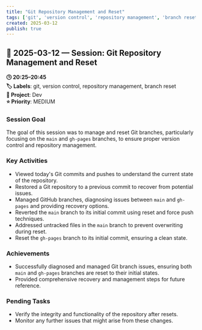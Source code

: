 ```yaml
---
title: "Git Repository Management and Reset"
tags: ['git', 'version control', 'repository management', 'branch reset']
created: 2025-03-12
publish: true
---
```


## 📅 2025-03-12 — Session: Git Repository Management and Reset

**🕒 20:25–20:45**  
**🏷️ Labels**: git, version control, repository management, branch reset  
**📂 Project**: Dev  
**⭐ Priority**: MEDIUM  


### Session Goal
The goal of this session was to manage and reset Git branches, particularly focusing on the `main` and `gh-pages` branches, to ensure proper version control and repository management.

### Key Activities
- Viewed today's Git commits and pushes to understand the current state of the repository.
- Restored a Git repository to a previous commit to recover from potential issues.
- Managed GitHub branches, diagnosing issues between `main` and `gh-pages` and providing recovery options.
- Reverted the `main` branch to its initial commit using reset and force push techniques.
- Addressed untracked files in the `main` branch to prevent overwriting during reset.
- Reset the `gh-pages` branch to its initial commit, ensuring a clean state.

### Achievements
- Successfully diagnosed and managed Git branch issues, ensuring both `main` and `gh-pages` branches are reset to their initial states.
- Provided comprehensive recovery and management steps for future reference.

### Pending Tasks
- Verify the integrity and functionality of the repository after resets.
- Monitor any further issues that might arise from these changes.

